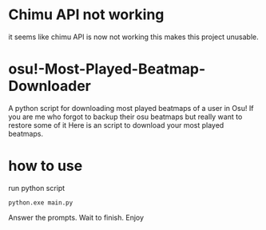 # Chimu API not working
it seems like chimu API is now not working this makes this project unusable.

# osu!-Most-Played-Beatmap-Downloader
A python script for downloading most played beatmaps of a user in Osu! If you are me who forgot to backup their osu beatmaps but really want to restore some of it Here is an script to download your most played beatmaps.

# how to use
run python script

```python.exe main.py```

Answer the prompts. Wait to finish. Enjoy